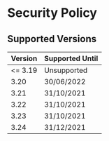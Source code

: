 # Security Policy

## Supported Versions

Version | Supported Until
--- | ---
<= 3.19 | Unsupported
3.20 | 30/06/2022
3.21 | 31/10/2021
3.22 | 31/10/2021
3.23 | 31/10/2021
3.24 | 31/12/2021

